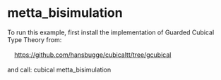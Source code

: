# metta_bisimulation

To run this example, first install the implementation of Guarded Cubical Type Theory from: <br><br>
&nbsp; &nbsp; https://github.com/hansbugge/cubicaltt/tree/gcubical <br><br>
and call: cubical metta_bisimulation

